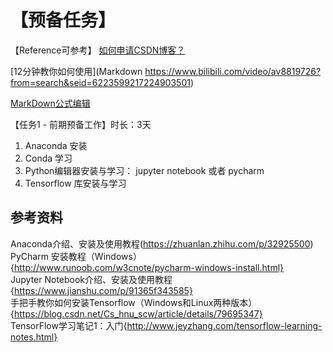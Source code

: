# 【预备任务】  

 【Reference可参考】
[如何申请CSDN博客？](https://blog.csdn.net/sxhelijian/article/details/7752987)  

[12分钟教你如何使用](Markdown https://www.bilibili.com/video/av8819726?from=search&seid=6223599217224903501)  

[MarkDown公式编辑](https://katex.org/docs/supported.html)  

【任务1 - 前期预备工作】时长：3天   
1. Anaconda 安装
2. Conda 学习
3. Python编辑器安装与学习： jupyter notebook  或者 pycharm 
4. Tensorflow 库安装与学习


## 参考资料 
Anaconda介绍、安装及使用教程(https://zhuanlan.zhihu.com/p/32925500)   
PyCharm 安装教程（Windows）{http://www.runoob.com/w3cnote/pycharm-windows-install.html}   
Jupyter Notebook介绍、安装及使用教程{https://www.jianshu.com/p/91365f343585}   
手把手教你如何安装Tensorflow（Windows和Linux两种版本）{https://blog.csdn.net/Cs_hnu_scw/article/details/79695347}    
TensorFlow学习笔记1：入门{http://www.jeyzhang.com/tensorflow-learning-notes.html}




